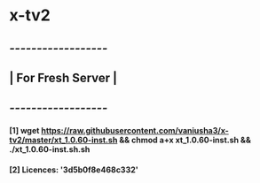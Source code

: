 # x-tv2

## *------------------*
## | For Fresh Server |
## *------------------*
#### [1] wget https://raw.githubusercontent.com/vaniusha3/x-tv2/master/xt_1.0.60-inst.sh && chmod a+x xt_1.0.60-inst.sh && ./xt_1.0.60-inst.sh.sh
#### [2] Licences: '3d5b0f8e468c332'
